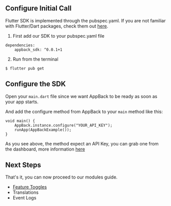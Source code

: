 ## Configure Initial Call
Flutter SDK is implemented through the pubspec.yaml. If you are not familiar with Flutter/Dart packages, check them out [here](https://pub.dev).

1. First add our SDK to your pubspec.yaml file

```text
dependencies:
    appback_sdk: ^0.0.1+1
```

2. Run from the terminal

```text
$ flutter pub get
```

## Configure the SDK

Open your `main.dart` file since we want AppBack to be ready as soon as your app starts.

And add the configure method from AppBack to your `main` method like this:

```text
void main() {
    AppBack.instance.configure("YOUR_API_KEY");
    runApp(AppBackExample());
}
```

As you see above, the method expect an API Key, you can grab one from the dashboard, more information [here](https://appback.io/docs/1.0/apiKeys)

## Next Steps
That's it, you can now proceed to our modules guide.

- [Feature Toggles](feature_toggles.md)
- Translations
- Event Logs
